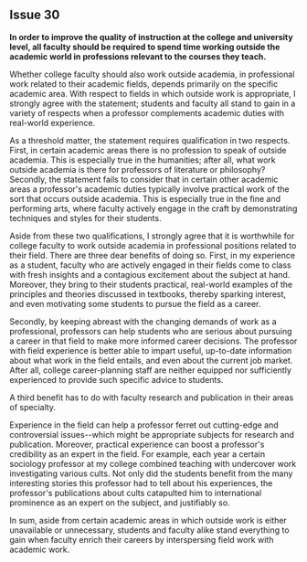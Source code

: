 
Issue 30
---------------------------

**In order to improve the quality of instruction at the college and university level, all faculty
should be required to spend time working outside the academic world in professions relevant
to the courses they teach.**

Whether college faculty should also work outside academia, in professional work related to
their academic fields, depends primarily on the specific academic area. With respect to fields
in which outside work is appropriate, I strongly agree with the statement; students and faculty
all stand to gain in a variety of respects when a professor complements academic duties with
real-world experience.

As a threshold matter, the statement requires qualification in two respects. First, in certain
academic areas there is no profession to speak of outside academia. This is especially true in
the humanities; after all, what work outside academia is there for professors of literature or
philosophy? Secondly, the statement fails to consider that in certain other academic areas a
professor's academic duties typically involve practical work of the sort that occurs outside
academia. This is especially true in the fine and performing arts, where faculty actively engage
in the craft by demonstrating techniques and styles for their students.

Aside from these two qualifications, I strongly agree that it is worthwhile for college faculty to
work outside academia in professional positions related to their field. There are three dear
benefits of doing so. First, in my experience as a student, faculty who are actively engaged in
their fields come to class with fresh insights and a contagious excitement about the subject at
hand. Moreover, they bring to their students practical, real-world examples of the principles
and theories discussed in textbooks, thereby sparking interest, and even motivating some
students to pursue the field as a career.

Secondly, by keeping abreast with the changing demands of work as a professional,
professors can help students who are serious about pursuing a career in that field to make
more informed career decisions. The professor with field experience is better able to impart
useful, up-to-date information about what work in the field entails, and even about the current
job market. After all, college career-planning staff are neither equipped nor sufficiently
experienced to provide such specific advice to students.

A third benefit has to do with faculty research and publication in their areas of specialty.

Experience in the field can help a professor ferret out cutting-edge and controversial
issues--which might be appropriate subjects for research and publication. Moreover, practical
experience can boost a professor's credibility as an expert in the field. For example, each year
a certain sociology professor at my college combined teaching with undercover work
investigating various cults. Not only did the students benefit from the many interesting stories
this professor had to tell about his experiences, the professor's publications about cults
catapulted him to international prominence as an expert on the subject, and justifiably so.

In sum, aside from certain academic areas in which outside work is either unavailable or
unnecessary, students and faculty alike stand everything to gain when faculty enrich their
careers by interspersing field work with academic work.


